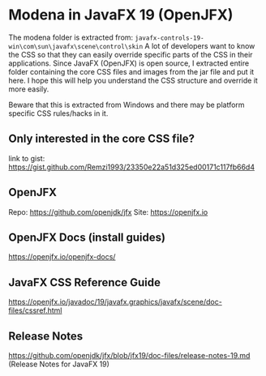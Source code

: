 # Modena in JavaFX 19 (OpenJFX)
The modena folder is extracted from: `javafx-controls-19-win\com\sun\javafx\scene\control\skin`
A lot of developers want to know the CSS so that they can easily override specific parts of the CSS in their applications.
Since JavaFX (OpenJFX) is open source, I extracted entire folder containing the core CSS files and images from the jar file and put it here.
I hope this will help you understand the CSS structure and override it more easily.

Beware that this is extracted from Windows and there may be platform specific CSS rules/hacks in it.

## Only interested in the core CSS file?
link to gist: https://gist.github.com/Remzi1993/23350e22a51d325ed00171c117fb66d4

## OpenJFX
Repo: https://github.com/openjdk/jfx
Site: https://openjfx.io

## OpenJFX Docs (install guides)
https://openjfx.io/openjfx-docs/

## JavaFX CSS Reference Guide
https://openjfx.io/javadoc/19/javafx.graphics/javafx/scene/doc-files/cssref.html

## Release Notes
https://github.com/openjdk/jfx/blob/jfx19/doc-files/release-notes-19.md (Release Notes for JavaFX 19)


